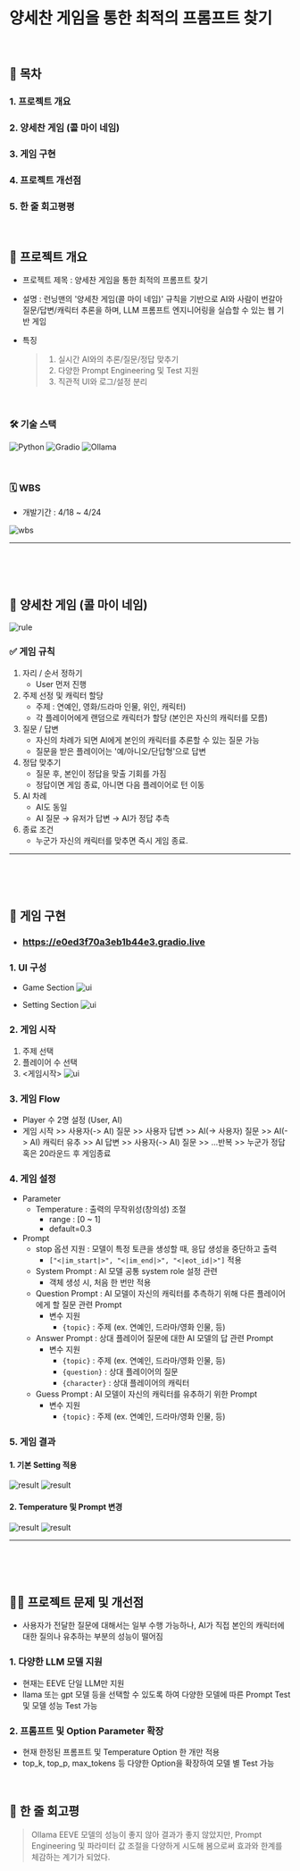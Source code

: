 # 양세찬 게임을 통한 최적의 프롬프트 찾기

<br/>

## 📖 목차
### 1. 프로젝트 개요
### 2. 양세찬 게임 (콜 마이 네임)
### 3. 게임 구현
### 4. 프로젝트 개선점
### 5. 한 줄 회고평평
<br/>



## 🔖 프로젝트 개요
- 프로젝트 제목 : 양세찬 게임을 통한 최적의 프롬프트 찾기

- 설명 : 런닝맨의 '양세찬 게임(콜 마이 네임)' 규칙을 기반으로 AI와 사람이 번갈아 질문/답변/캐릭터 추론을 하며, LLM 프롬프트 엔지니어링을 실습할 수 있는 웹 기반 게임

- 특징
    > 1. 실시간 AI와의 추론/질문/정답 맞추기
    > 2. 다양한 Prompt Engineering 및 Test 지원
    > 3. 직관적 UI와 로그/설정 분리

<br/>

### 🛠 기술 스택
![Python](https://img.shields.io/badge/Language-Python-blue)
![Gradio](https://img.shields.io/badge/UI-Gradio-yellow)
![Ollama](https://img.shields.io/badge/Ollama-EEVE_Korean_10.8B_v1.0-brown)

<br/>

### 🗓️ WBS
- 개발기간 : 4/18 ~ 4/24

![wbs](/img/wbs.png)

---

<br/><br/><br/>



## 👲 양세찬 게임 (콜 마이 네임)
![rule](/img/rule.png)

### ✅ 게임 규칙
1. 자리 / 순서 정하기
    - User 먼저 진행
2. 주제 선정 및 캐릭터 할당
    - 주제 : 연예인, 영화/드라마 인물, 위인, 캐릭터)
    - 각 플레이어에게 랜덤으로 캐릭터가 할당 (본인은 자신의 캐릭터를 모름)
3. 질문 / 답변
    - 자신의 차례가 되면 AI에게 본인의 캐릭터를 추론할 수 있는 질문 가능
    - 질문을 받은 플레이어는 '예/아니오/단답형'으로 답변
4. 정답 맞추기
    - 질문 후, 본인이 정답을 맞출 기회를 가짐
    - 정답이면 게임 종료, 아니면 다음 플레이어로 턴 이동
5. AI 차례
    - AI도 동일
    - AI 질문 → 유저가 답변 → AI가 정답 추측
6. 종료 조건
    - 누군가 자신의 캐릭터를 맞추면 즉시 게임 종료.
---

<br/><br/><br/>



## 🎲 게임 구현
- ### https://e0ed3f70a3eb1b44e3.gradio.live

### 1. UI 구성
- Game Section
![ui](/img/ui_1.png)

- Setting Section
![ui](/img/ui_2.png)

### 2. 게임 시작
1. 주제 선택
2. 플레이어 수 선택
3. <게임시작>
![ui](/img/sequence.png)

### 3. 게임 Flow
- Player 수 2명 설정 (User, AI)
- 게임 시작 >> 사용자(-> AI) 질문 >> 사용자 답변 >> AI(-> 사용자) 질문 >> AI(-> AI) 캐릭터 유추 >> AI 답변 >> 사용자(-> AI) 질문 >> ...반복 >> 누군가 정답 혹은 20라운드 후 게임종료

### 4. 게임 설정
- Parameter
  - Temperature : 출력의 무작위성(창의성) 조절
    - range : [0 ~ 1]
    - default=0.3
- Prompt
  - stop 옵션 지원 : 모델이 특정 토큰을 생성할 때, 응답 생성을 중단하고 출력
    - `["<|im_start|>", "<|im_end|>", "<|eot_id|>"]` 적용
  - System Prompt : AI 모델 공통 system role 설정 관련
    - 객체 생성 시, 처음 한 번만 적용
  - Question Prompt : AI 모델이 자신의 캐릭터를 추측하기 위해 다른 플레이어에게 할 질문 관련 Prompt
    - 변수 지원
      - `{topic}` : 주제 (ex. 연예인, 드라마/영화 인물, 등)
  - Answer Prompt : 상대 플레이어 질문에 대한 AI 모델의 답 관련 Prompt
    - 변수 지원
      - `{topic}` : 주제 (ex. 연예인, 드라마/영화 인물, 등)
      - `{question}` : 상대 플레이어의 질문
      - `{character}` : 상대 플레이어의 캐릭터
  - Guess Prompt : AI 모델이 자신의 캐릭터를 유추하기 위한 Prompt
    - 변수 지원
      - `{topic}` : 주제 (ex. 연예인, 드라마/영화 인물, 등)

### 5. 게임 결과
#### 1. 기본 Setting 적용
![result](/img/result1.png)
![result](/img/result2.png)

#### 2. Temperature 및 Prompt 변경
![result](/img/result3.png)
![result](/img/result4.png)

---

<br/><br/><br/>



## 👨‍🔧 프로젝트 문제 및 개선점
- 사용자가 전달한 질문에 대해서는 일부 수행 가능하나, AI가 직접 본인의 캐릭터에 대한 질의나 유추하는 부분의 성능이 떨어짐

### 1. 다양한 LLM 모델 지원
- 현재는 EEVE 단일 LLM만 지원
- llama 또는 gpt 모델 등을 선택할 수 있도록 하여 다양한 모델에 따른 Prompt Test 및 모델 성능 Test 가능

### 2. 프롬프트 및 Option Parameter 확장
- 현재 한정된 프롬프트 및 Temperature Option 한 개만 적용
- top_k, top_p, max_tokens 등 다양한 Option을 확장하여 모델 별 Test 가능

<br/>

## 🏦 한 줄 회고평

> Ollama EEVE 모델의 성능이 좋지 않아 결과가 좋지 않았지만, Prompt Engineering 및 파라미터 값 조절을 다양하게 시도해 봄으로써 효과와 한계를 체감하는 계기가 되었다.
